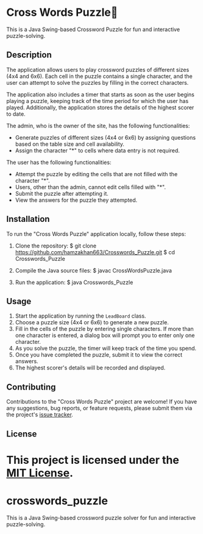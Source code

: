 
# Cross Words Puzzle🧩

This is a Java Swing-based Crossword Puzzle for fun and interactive puzzle-solving.

## Description

The application allows users to play crossword puzzles of different sizes (4x4 and 6x6). Each cell in the puzzle contains a single character, and the user can attempt to solve the puzzles by filling in the correct characters.

The application also includes a timer that starts as soon as the user begins playing a puzzle, keeping track of the time period for which the user has played. Additionally, the application stores the details of the highest scorer to date.

The admin, who is the owner of the site, has the following functionalities:
- Generate puzzles of different sizes (4x4 or 6x6) by assigning questions based on the table size and cell availability.
- Assign the character "*" to cells where data entry is not required.

The user has the following functionalities:
- Attempt the puzzle by editing the cells that are not filled with the character "*".
- Users, other than the admin, cannot edit cells filled with "*".
- Submit the puzzle after attempting it.
- View the answers for the puzzle they attempted.

## Installation

To run the "Cross Words Puzzle" application locally, follow these steps:

1. Clone the repository:
$ git clone https://github.com/hamzakhan663/Crosswords_Puzzle.git
$ cd Crosswords_Puzzle


2. Compile the Java source files: $ javac CrossWordsPuzzle.java


3. Run the application:
$ java Crosswords_Puzzle


## Usage

1. Start the application by running the `LeadBoard` class.
2. Choose a puzzle size (4x4 or 6x6) to generate a new puzzle.
3. Fill in the cells of the puzzle by entering single characters. If more than one character is entered, a dialog box will prompt you to enter only one character.
4. As you solve the puzzle, the timer will keep track of the time you spend.
5. Once you have completed the puzzle, submit it to view the correct answers.
6. The highest scorer's details will be recorded and displayed.

## Contributing

Contributions to the "Cross Words Puzzle" project are welcome! If you have any suggestions, bug reports, or feature requests, please submit them via the project's [issue tracker](https://github.com/hamzakhan663/Crosswords_Puzzle/issues).

## License

This project is licensed under the [MIT License](LICENSE).
=======
# crosswords_puzzle
This is a Java Swing-based crossword puzzle solver for fun and interactive puzzle-solving.


